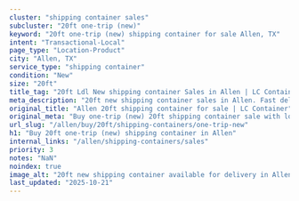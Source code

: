 ```yaml
---
cluster: "shipping container sales"
subcluster: "20ft one-trip (new)"
keyword: "20ft one-trip (new) shipping container for sale Allen, TX"
intent: "Transactional-Local"
page_type: "Location-Product"
city: "Allen, TX"
service_type: "shipping container"
condition: "New"
size: "20ft"
title_tag: "20ft Ldl New shipping container Sales in Allen | LC Container"
meta_description: "20ft new shipping container sales in Allen. Fast delivery, competitive pricing. Serving shipping containers area. Quote ID: FT9. Call (214) 524-4168 for your free quote today."
original_title: "Allen 20ft shipping container for sale | LC Container"
original_meta: "Buy one-trip (new) 20ft shipping container sale with local delivery in Allen, TX. LC Container — local Since 2003. Request a fast quote today."
url_slug: "/allen/buy/20ft/shipping-containers/one-trip-new"
h1: "Buy 20ft one-trip (new) shipping container in Allen"
internal_links: "/allen/shipping-containers/sales"
priority: 3
notes: "NaN"
noindex: true
image_alt: "20ft new shipping container available for delivery in Allen"
last_updated: "2025-10-21"
---
```


<!-- TODO: Add unique city/inventory copy, images, and internal links here. -->
